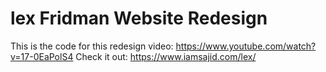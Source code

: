 # lex Fridman Website Redesign
This is the code for this redesign video: https://www.youtube.com/watch?v=17-0EaPolS4
Check it out: https://www.iamsajid.com/lex/
